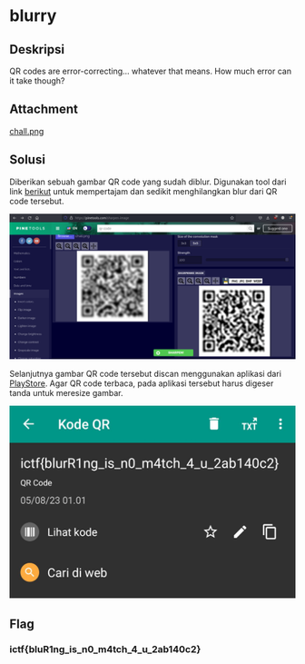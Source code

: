 # blurry

## Deskripsi
QR codes are error-correcting... whatever that means. How much error can it take though?

## Attachment
[chall.png](./Challenge/chall.png)

## Solusi
Diberikan sebuah gambar QR code yang sudah diblur. Digunakan tool dari link [berikut](https://pinetools.com/sharpen-image) untuk mempertajam dan sedikit menghilangkan blur dari QR code tersebut.

![Deblur QR code](./1.png)

Selanjutnya gambar QR code tersebut discan menggunakan aplikasi dari [PlayStore](https://play.google.com/store/apps/details?id=com.teacapps.barcodescanner). Agar QR code terbaca, pada aplikasi tersebut harus digeser tanda untuk meresize gambar.

![Flag](./flag.jpeg)

## Flag
### ictf{bluR1ng_is_n0_m4tch_4_u_2ab140c2}